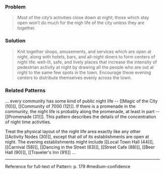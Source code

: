 ### Problem
>Most of the city’s activities close down at night; those which stay open won’t do much for the nigh life of the city unless they are together.

### Solution
>Knit together shops, amusements, and services which are open at night, along with hotels, bars, and all-night diners to form centers of night life: well-lit, safe, and lively places that increase the intensity of pedestrian activity at night by drawing all the people who are out at night to the same few spots in the town. Encourage these evening centers to distribute themselves evenly across the town.

### Related Patterns
... every community has some kind of public night life -- [[Magic of the City (10)]], [[Community of 7000 (12)]]. If there is a promenade in the community, the night life is probably along the promenade, at least in part -- [[Promenade (31)]]. This pattern describes the details of the concentration of night time activities.

Treat the physical layout of the night life area exactly like any other [[Activity Nodes (30)]], except that *all* of its establishments are open at night. The evening establishments might include [[Local Town Hall (44)]], [[Carnival (58)]], [[Dancing in the Street (63)]], [[Street Cafe (88)]], [[Beer Hall (90)]], [[Traveler's Inn (91)]] ...

---
Reference for full-text of Pattern: p. 179 #medium-confidence 